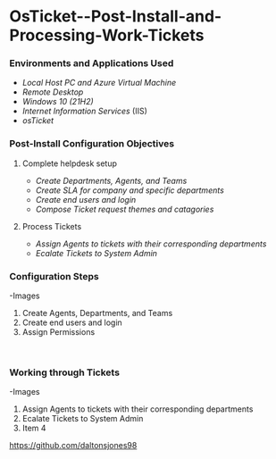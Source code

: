 # OsTicket--Post-Install-and-Processing-Work-Tickets


 <h3>Environments and Applications Used</h3> 


   - _Local Host PC and Azure Virtual Machine_ 
   - _Remote Desktop_ 
   - _Windows 10</b> (21H2)_
   - _Internet Information Services_ (IIS)
   - _osTicket_



  <h3>Post-Install Configuration Objectives</h3>

   1. Complete helpdesk setup

      - _Create Departments, Agents, and Teams_                     
      - _Create SLA for company and specific departments_                
      -  _Create end users and login_                   
      - _Compose Ticket request themes and catagories_



   2. Process Tickets

      - _Assign Agents to tickets with their corresponding departments_
      - _Ecalate Tickets to System Admin_ 


 <h3>Configuration Steps</h3>
-Images

   1. Create Agents, Departments, and Teams 
   2. Create end users and login
   3. Assign Permissions 

&emsp;

  <h3>Working through Tickets</h3>
-Images

1. Assign Agents to tickets with their corresponding departments
2.  Ecalate Tickets to System Admin 
3.  Item 4


https://github.com/daltonsjones98
